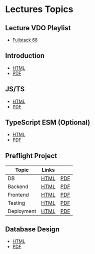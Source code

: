 # Lectures Topics

## Lecture VDO Playlist

- [Fullstack 68](https://www.youtube.com/playlist?list=PLNGLpHQhvGrtrp-1i6v9hK5HyvXD2BNT4)

## Introduction

- [HTML](/src/T01_intro/T01.html)
- [PDF](/src/T01_intro/T01.pdf)

## JS/TS

- [HTML](/src/T02_js_ts/T02.html)
- [PDF](/src/T02_js_ts/T02.pdf)

## TypeScript ESM (Optional)

- [HTML](/src/T02A_ts_esm/T02A.html)
- [PDF](/src/T02A_ts_esm/T02A.pdf)

## Preflight Project

| Topic      | Links                                 |                                     |
| ---------- | ------------------------------------- | ----------------------------------- |
| DB         | [HTML](/src/T03_pf_db/T03.html)       | [PDF](/src/T03_pf_db/T03.pdf)       |
| Backend    | [HTML](/src/T04_pf_backend/T04.html)  | [PDF](/src/T04_pf_backend/T04.pdf)  |
| Frontend   | [HTML](/src/T05_pf_frontend/T05.html) | [PDF](/src/T05_pf_frontend/T05.pdf) |
| Testing    | [HTML](/src/T06_pf_testing/T06.html)  | [PDF](/src/T06_pf_testing/T06.pdf)  |
| Deployment | [HTML](/src/T07_pf_deploy/T07.html)   | [PDF](/src/T07_pf_deploy/T07.pdf)   |

## Database Design

- [HTML](/src/D01_database_design/D01.html)
- [PDF](/src/D01_database_design/D01.pdf)
